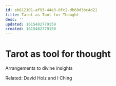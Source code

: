 ```yaml
---
id: eb812101-af93-44e3-8fc2-db60d3bc4d21
title: Tarot as Tool for Thought
desc: ''
updated: 1615482779159
created: 1615482779159
---
```

# Tarot as tool for thought

Arrangements to divine insights

Related: David Holz and I Ching

